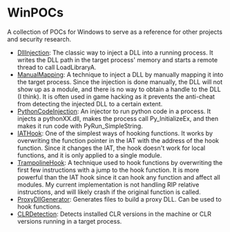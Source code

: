 # WinPOCs

A collection of POCs for Windows to serve as a reference for other projects and security research.

- [DllInjection](DllInjection): The classic way to inject a DLL into a running process. It writes the DLL path in the target process' memory and starts a remote thread to call LoadLibraryA.
- [ManualMapping](ManualMapping): A technique to inject a DLL by manually mapping it into the target process. Since the injection is done manually, the DLL will not show up as a module, and there is no way to obtain a handle to the DLL (I think). It is often used in game hacking as it prevents the anti-cheat from detecting the injected DLL to a certain extent.
- [PythonCodeInjection](PythonCodeInjection): An injector to run python code in a process. It injects a pythonXX.dll, makes the process call Py_InitializeEx, and then makes it run code with PyRun_SimpleString.
- [IATHook](IATHook): One of the simplest ways of hooking functions. It works by overwriting the function pointer in the IAT with the address of the hook function. Since it changes the IAT, the hook doesn't work for local functions, and it is only applied to a single module.
- [TrampolineHook](TrampolineHook): A technique used to hook functions by overwriting the first few instructions with a jump to the hook function. It is more powerful than the IAT hook since it can hook any function and affect all modules. My current implementation is not handling RIP relative instructions, and will likely crash if the original function is called.
- [ProxyDllGenerator](ProxyDllGenerator): Generates files to build a proxy DLL. Can be used to hook functions.
- [CLRDetection](CLRDetection): Detects installed CLR versions in the machine or CLR versions running in a target process.
